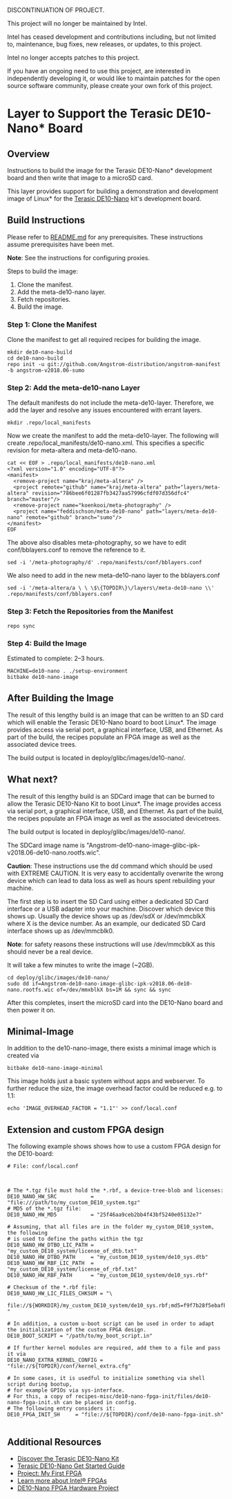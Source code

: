 DISCONTINUATION OF PROJECT.

This project will no longer be maintained by Intel.

Intel has ceased development and contributions including, but not limited to, maintenance, bug fixes, new releases, or updates, to this project. 

Intel no longer accepts patches to this project.

If you have an ongoing need to use this project, are interested in independently developing it, or would like to maintain patches for the open source software community, please create your own fork of this project. 
# Layer to Support the Terasic DE10-Nano\* Board

## Overview
Instructions to build the image for the Terasic DE10-Nano\* development board and then write that image to a microSD card.

This layer provides support for building a demonstration and development image of Linux\* for the [Terasic DE10-Nano](https://www.terasic.com.tw/cgi-bin/page/archive.pl?Language=English&CategoryNo=205&No=1046&PartNo=8) kit's development board.

## Build Instructions
Please refer to [README.md](https://github.com/Angstrom-distribution/angstrom-manifest/blob/master/README.md) for any prerequisites. These instructions assume prerequisites have been met.  

**Note**: See the instructions for configuring proxies.

Steps to build the image:

1. Clone the manifest.
2. Add the meta-de10-nano layer.
3. Fetch repositories.
4. Build the image.


### Step 1: Clone the Manifest
Clone the manifest to get all required recipes for building the image.
```
mkdir de10-nano-build
cd de10-nano-build
repo init -u git://github.com/Angstrom-distribution/angstrom-manifest -b angstrom-v2018.06-sumo
```
### Step 2: Add the meta-de10-nano Layer
The default manifests do not include the meta-de10-layer. Therefore, we add the layer and resolve any issues encountered with errant layers.

```
mkdir .repo/local_manifests
```
Now we create the manifest to add the meta-de10-layer. The following will create .repo/local_manifests/de10-nano.xml. This specifies a specific revision for meta-altera and meta-de10-nano.

```
cat << EOF > .repo/local_manifests/de10-nano.xml
<?xml version="1.0" encoding="UTF-8"?>                                          
<manifest>
  <remove-project name="kraj/meta-altera" />                              
  <project remote="github" name="kraj/meta-altera" path="layers/meta-altera" revision="786bee6f01287fb3427aa57996cfdf07d356dfc4" branch="master"/>
  <remove-project name="koenkooi/meta-photography" />                     
  <project name="feddischson/meta-de10-nano" path="layers/meta-de10-nano" remote="github" branch="sumo"/>
</manifest>
EOF
```
The above also disables meta-photography, so we have to edit conf/bblayers.conf to remove the reference to it.
```
sed -i '/meta-photography/d' .repo/manifests/conf/bblayers.conf
```
We also need to add in the new meta-de10-nano layer to the bblayers.conf

```
sed -i '/meta-altera/a \ \ \$\{TOPDIR\}\/layers\/meta-de10-nano \\' .repo/manifests/conf/bblayers.conf
```
### Step 3: Fetch the Repositories from the Manifest
```
repo sync
```

### Step 4: Build the Image
Estimated to complete: 2–3 hours.
```
MACHINE=de10-nano . ./setup-environment
bitbake de10-nano-image
```

## After Building the Image
The result of this lengthy build is an image that can be written to an SD card which will enable the Terasic DE10-Nano board to boot Linux\*. The image provides access via serial port, a graphical interface, USB, and Ethernet. As part of the build, the recipes populate an FPGA image as well as the associated device trees.  

The build output is located in deploy/glibc/images/de10-nano/.

## What next?
The result of this lengthy build is an SDCard image that can be burned to allow the Terasic DE10-Nano Kit to boot Linux\*.  The image provides access via serial port, a graphical interface, USB, and Ethernet.  As part of the build, the recipes populate an FPGA image as well as the associated devicetrees.  

The build output is located in deploy/glibc/images/de10-nano/.

The SDCard image name is "Angstrom-de10-nano-image-glibc-ipk-v2018.06-de10-nano.rootfs.wic".  

**Caution**: These instructions use the dd command which should be used with EXTREME CAUTION. It is very easy to accidentally overwrite the wrong device which can lead to data loss as well as hours spent rebuilding your machine. 

The first step is to insert the SD Card using either a dedicated SD Card interface or a USB adapter into your machine. Discover which device this shows up. Usually the device shows up as /dev/sdX or /dev/mmcblkX where X is the device number. As an example, our dedicated SD Card interface shows up as /dev/mmcblk0.

**Note**: for safety reasons these instructions will use /dev/mmcblkX as this should never be a real device.

It will take a few minutes to write the image (~2GB).
```
cd deploy/glibc/images/de10-nano/
sudo dd if=Angstrom-de10-nano-image-glibc-ipk-v2018.06-de10-nano.rootfs.wic of=/dev/mmxblkX bs=1M && sync && sync
```

After this completes, insert the microSD card into the DE10-Nano board and then power it on.


## Minimal-Image
In addition to the de10-nano-image, there exists a minimal image which is created via
```
bitbake de10-nano-image-minimal
```
This image holds just a basic system without apps and webserver.
To further reduce the size, the image overhead factor could be reduced e.g. to 1.1:
```
echo 'IMAGE_OVERHEAD_FACTOR = "1.1"' >> conf/local.conf
```

## Extension and custom FPGA design

The following example shows shows how to use a custom FPGA design for the DE10-board:
```
# File: conf/local.conf



# The *.tgz file must hold the *.rbf, a device-tree-blob and licenses:
DE10_NANO_HW_SRC           = "file:///path/to/my_custom_DE10_system.tgz"
# MD5 of the *.tgz file:
DE10_NANO_HW_MD5           = "25f46aa9ceb2bb4f43bf5240e05132e7"

# Assuming, that all files are in the folder my_cystom_DE10_system, the following 
# is used to define the paths within the tgz
DE10_NANO_HW_DTBO_LIC_PATH = "my_custom_DE10_system/license_of_dtb.txt"
DE10_NANO_HW_DTBO_PATH     = "my_custom_DE10_system/de10_sys.dtb"
DE10_NANO_HW_RBF_LIC_PATH  = "my_custom_DE10_system/license_of_rbf.txt"
DE10_NANO_HW_RBF_PATH      = "my_custom_DE10_system/de10_sys.rbf"

# Checksum of the *.rbf file:
DE10_NANO_HW_LIC_FILES_CHKSUM = "\
	file://${WORKDIR}/my_custom_DE10_system/de10_sys.rbf;md5=f9f7b28f5ebafbdf17106fed80f43da2\
"

# In addition, a custom u-boot script can be used in order to adapt the initialization of the custom FPGA design.
DE10_BOOT_SCRIPT = "/path/to/my_boot_script.in"

# If further kernel modules are required, add them to a file and pass it via
DE10_NANO_EXTRA_KERNEL_CONFIG = "file://${TOPDIR}/conf/kernel_extra.cfg"

# In some cases, it is usedful to initialize something via shell script during bootup, 
# for example GPIOs via sys-interface.
# For this, a copy of recipes-misc/de10-nano-fpga-init/files/de10-nano-fpga-init.sh can be placed in config.
# The following entry considers it:
DE10_FPGA_INIT_SH     = "file://${TOPDIR}/conf/de10-nano-fpga-init.sh"


```



 ## Additional Resources
* [Discover the Terasic DE10-Nano Kit](https://signin.intel.com/logout?target=https://software.intel.com/en-us/iot/hardware/fpga/de10-nano)
* [Terasic DE10-Nano Get Started Guide](https://software.intel.com/en-us/terasic-de10-nano-get-started-guide)
* [Project: My First FPGA](https://software.intel.com/en-us/articles/my-first-fpga)
* [Learn more about Intel® FPGAs](https://software.intel.com/en-us/iot/hardware/fpga/)
* [DE10-Nano FPGA Hardware Project](https://github.com/01org/de10-nano-hardware)
